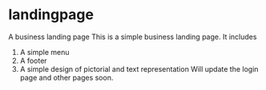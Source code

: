 # landingpage
A business landing page
This is a simple business landing page.
It includes
1. A simple menu
2. A footer
3. A simple design of pictorial and text representation
Will update the login page and other pages soon.

